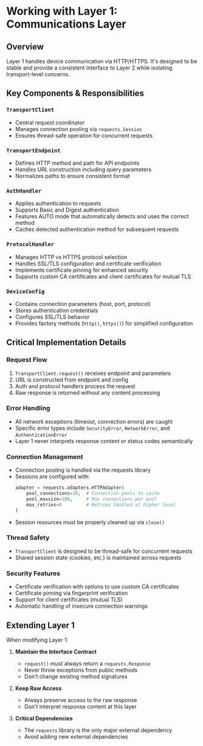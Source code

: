 # Working with Layer 1: Communications Layer

## Overview
Layer 1 handles device communication via HTTP/HTTPS. It's designed to be stable and provide a consistent interface to Layer 2 while isolating transport-level concerns.

## Key Components & Responsibilities

### `TransportClient`
- Central request coordinator
- Manages connection pooling via `requests.Session`
- Ensures thread-safe operation for concurrent requests

### `TransportEndpoint`
- Defines HTTP method and path for API endpoints
- Handles URL construction including query parameters
- Normalizes paths to ensure consistent format

### `AuthHandler`
- Applies authentication to requests
- Supports Basic and Digest authentication
- Features AUTO mode that automatically detects and uses the correct method
- Caches detected authentication method for subsequent requests

### `ProtocolHandler`
- Manages HTTP vs HTTPS protocol selection
- Handles SSL/TLS configuration and certificate verification
- Implements certificate pinning for enhanced security
- Supports custom CA certificates and client certificates for mutual TLS

### `DeviceConfig`
- Contains connection parameters (host, port, protocol)
- Stores authentication credentials
- Configures SSL/TLS behavior
- Provides factory methods (`http()`, `https()`) for simplified configuration

## Critical Implementation Details

### Request Flow
1. `TransportClient.request()` receives endpoint and parameters
2. URL is constructed from endpoint and config
3. Auth and protocol handlers process the request
4. Raw response is returned without any content processing

### Error Handling
- All network exceptions (timeout, connection errors) are caught
- Specific error types include `SecurityError`, `NetworkError`, and `AuthenticationError`
- Layer 1 never interprets response content or status codes semantically

### Connection Management
- Connection pooling is handled via the requests library
- Sessions are configured with:
  ```python
  adapter = requests.adapters.HTTPAdapter(
      pool_connections=10,  # Connection pools to cache
      pool_maxsize=100,     # Max connections per pool
      max_retries=0         # Retries handled at higher level
  )
  ```
- Session resources must be properly cleaned up via `close()`

### Thread Safety
- `TransportClient` is designed to be thread-safe for concurrent requests
- Shared session state (cookies, etc.) is maintained across requests

### Security Features
- Certificate verification with options to use custom CA certificates
- Certificate pinning via fingerprint verification
- Support for client certificates (mutual TLS)
- Automatic handling of insecure connection warnings

## Extending Layer 1

When modifying Layer 1:

1. **Maintain the Interface Contract**
   - `request()` must always return a `requests.Response`
   - Never throw exceptions from public methods
   - Don't change existing method signatures

2. **Keep Raw Access**
   - Always preserve access to the raw response
   - Don't interpret response content at this layer

3. **Critical Dependencies**
   - The `requests` library is the only major external dependency
   - Avoid adding new external dependencies